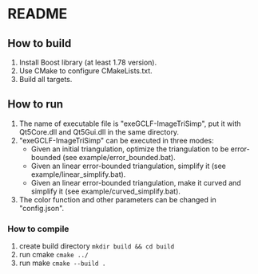 # README

## How to build

1. Install Boost library (at least 1.78 version).
2. Use CMake to configure CMakeLists.txt.
3. Build all targets.

## How to run

1. The name of executable file is "exeGCLF-ImageTriSimp", put it with Qt5Core.dll and Qt5Gui.dll in the same directory.
2. "exeGCLF-ImageTriSimp" can be executed in three modes:
    * Given an initial triangulation, optimize the triangulation to be error-bounded (see example/error_bounded.bat).
    * Given an linear error-bounded triangulation, simplify it (see example/linear_simplify.bat).
    * Given an linear error-bounded triangulation, make it curved and simplify it (see example/curved_simplify.bat).
3. The color function and other parameters can be changed in "config.json".


### How to compile

1. create build directory ```mkdir build && cd build```
2. run cmake ```cmake ../```
3. run make ```cmake --build .```
